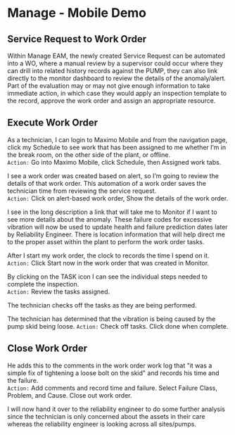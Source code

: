 # Manage - Mobile Demo

## Service Request to Work Order

Within Manage EAM, the newly created Service Request can be automated into a WO, where a manual review by a supervisor could occur where they can drill into related history records against the PUMP, they can also link directly to the monitor dashboard to review the details of the anomaly/alert.  Part of the evaluation may or may not give enough information to take immediate action, in which case they would apply an inspection template to the record, approve the work order and assign an appropriate resource.

## Execute Work Order
As a technician, I can login to Maximo Mobile and from the navigation page, click my Schedule to see work that has been assigned to me whether I’m in the break room, on the other side of the plant, or offline.<br>
`Action:` Go into Maximo Mobile, click Schedule, then Assigned work tabs. 

I see a work order was created based on alert, so I’m going to review the details of that work order. This automation of a work order saves the technician time from reviewing the service request.<br>
`Action:` Click on alert-based work order, Show the details of the work order.

I see in the long description a link that will take me to Monitor if I want to see more details about the anomaly. These failure codes for excessive vibration will now be used to update health and failure prediction dates later by Reliability Engineer. There is location information that will help direct me to the proper asset within the plant to perform the work order tasks.  

After I start my work order, the clock to records the time I spend on it.<br>`Action:` Click Start now in the work order that was created in Monitor.

By clicking on the TASK icon I can see the individual steps needed to complete the inspection.<br>
`Action:` Review the tasks assigned. 

The technician checks off the tasks as they are being performed. 

The technician has determined that the vibration is being caused by the pump skid being loose. 
`Action:` Check off tasks. Click done when complete.

## Close Work Order
He adds this to the comments in the work order work log that "it was a simple fix of tightening a loose bolt on the skid" and records his time and the failure.<br>
`Action:` Add comments and record time and failure. Select Failure Class, Problem, and Cause. Close out work order.

I will now hand it over to the reliability engineer to do some further analysis since the technician is only concerned about the assets in their care whereas the reliability engineer is looking across all sites/pumps. 


